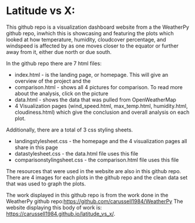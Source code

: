 # Latitude vs X:
This github repo is a visualization dashboard website from a the WeatherPy github repo, inwhich this is showcasing and featuring the plots which looked at how temperature, humidity, cloudcover percentage, and windspeed is affected by as one moves closer to the equator or further away from it, either due north or due south.


In the github repo there are 7 html files:
  * index.html - is the landing page, or homepage. This will give an overview of the project and the 
  * comparison.html - shows all 4 pictures for comparison. To read more about the analysis, click on the picture
  * data.html - shows the data that was pulled from OpenWeatherMap
  * 4 Visualization pages (wind_speed.html, max_temp.html, humidity.html, cloudiness.html) which give the conclusion and overall analysis     on each plot.
  

 Additionally, there are a total of 3 css styling sheets.
   * landingstylesheet.css - the homepage and the 4 visualization pages all share in this page
   * datastylesheet.css - the data.html file uses this file
   * comparisonstylingsheet.css - the comparison.html file uses this file
 
 The resources that were used in the website are also in this github repo. There are 4 images for each plots in the github repo and the clean data set that was used to graph the plots.
 
 The work displayed in this github repo is from the work done in the WeatherPy github repo:https://github.com/carussell1984/WeatherPy
 The website displaying this body of work is: https://carussell1984.github.io/latitude_vs_x/.
 
  
